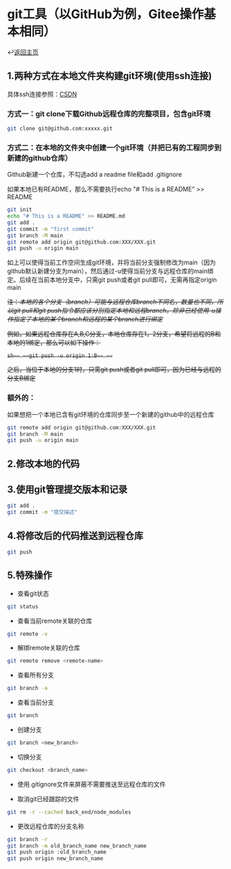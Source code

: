 # git工具（以GitHub为例，Gitee操作基本相同）

↩️[返回主页]

## 1.两种方式在本地文件夹构建git环境(使用ssh连接)

具体ssh连接参照：[CSDN]

### 方式一：git clone下载Github远程仓库的完整项目，包含git环境

```sh
git clone git@github.com:xxxxx.git
```

### 方式二：在本地的文件夹中创建一个git环境（并把已有的工程同步到新建的github仓库）

Github新建一个仓库，不勾选add a readme file和add .gitignore

如果本地已有README，那么不需要执行echo "# This is a README" >> README

```sh
git init
echo "# This is a README" >> README.md
git add .
git commit -m "first commit"
git branch -M main
git remote add origin git@github.com:XXX/XXX.git
git push -u origin main
```

如上可以使得当前工作空间生成git环境，并将当前分支强制修改为main（因为github默认新建分支为main），然后通过-u使得当前分支与远程仓库的main绑定。后续在当前本地分支中，只需git push或者git pull即可，无需再指定origin main

~~注：_本地的各个分支（branch）可能与远程仓库branch不同名，数量也不同，所以git pull和git push指令都应该分别指定本地和远程branch。除非已经使用-u操作指定了本地的某个branch和远程的某个branch进行绑定_~~

~~例如，如果远程仓库存在A,B,C分支，本地仓库存在1，2分支，希望将远程的B和本地的1绑定，那么可以如下操作：~~

~~```sh~~
~~git push -u origin 1:B~~
~~```~~

~~之后，当位于本地的分支1时，只需git push或者git pull即可，因为已经与远程的分支B绑定~~

### 额外的：

如果想把一个本地已含有git环境的仓库同步至一个新建的github中的远程仓库

```sh
git remote add origin git@github.com:XXX/XXX.git
git branch -M main
git push -u origin main
```

## 2.修改本地的代码

## 3.使用git管理提交版本和记录

```sh
git add .
git commit -m "提交描述"
```

## 4.将修改后的代码推送到远程仓库

```sh
git push
```

## 5.特殊操作

* 查看git状态

```sh
git status
```

* 查看当前remote关联的仓库

```sh
git remote -v
```

* 解绑remote关联的仓库

```sh
git remote remove <remote-name>
```

* 查看所有分支

```sh
git branch -a
```

* 查看当前分支

```sh
git branch
```

* 创建分支

```sh
git branch <new_branch>
```

* 切换分支

```sh
git checkout <branch_name>
```

* 使用.gitignore文件来屏蔽不需要推送至远程仓库的文件

* 取消git已经跟踪的文件

```sh
git rm -r --cached back_end/node_modules
```

* 更改远程仓库的分支名称

```sh
git branch -r
git branch -m old_branch_name new_branch_name
git push origin :old_branch_name
git push origin new_branch_name
```

[返回主页]:../README.md
[CSDN]:https://blog.csdn.net/weixin_42310154/article/details/118340458
